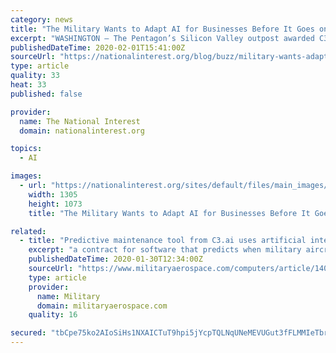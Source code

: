```yaml
---
category: news
title: "The Military Wants to Adapt AI for Businesses Before It Goes on the Battlefield"
excerpt: "WASHINGTON – The Pentagon’s Silicon Valley outpost awarded C3.ai Inc. in Redwood City, Calif., a contract for software that predicts when military aircraft will need repairs. Defense News reports. Continue reading original article The Military & Aerospace Electronics take: 30 Jan. 2020 -- The artificial intelligence (AI) tool would make ..."
publishedDateTime: 2020-02-01T15:41:00Z
sourceUrl: "https://nationalinterest.org/blog/buzz/military-wants-adapt-ai-businesses-it-goes-battlefield-118751"
type: article
quality: 33
heat: 33
published: false

provider:
  name: The National Interest
  domain: nationalinterest.org

topics:
  - AI

images:
  - url: "https://nationalinterest.org/sites/default/files/main_images/A21%20%281%29_2.jpg"
    width: 1305
    height: 1073
    title: "The Military Wants to Adapt AI for Businesses Before It Goes on the Battlefield"

related:
  - title: "Predictive maintenance tool from C3.ai uses artificial intelligence AI to forecast aircraft maintenance"
    excerpt: "a contract for software that predicts when military aircraft will need repairs. Defense News reports. Continue reading original article The Military & Aerospace Electronics take: 30 Jan. 2020 --The artificial intelligence (AI) tool would make more aircraft available for missions and could potentially save billions of dollars in maintenance costs."
    publishedDateTime: 2020-01-30T12:34:00Z
    sourceUrl: "https://www.militaryaerospace.com/computers/article/14092760/software-artificial-intelligence-ai-predictive-maintenance"
    type: article
    provider:
      name: Military
      domain: militaryaerospace.com
    quality: 16

secured: "tbCpe75ko2AIoSiHs1NXAICTuT9hpi5jYcpTQLNqUNeMEVUGut3fFLMMIeTbrbq1MHpLmndD/Odc3tceB+O5GkViApuNkOU+LMS1mnfaLfNx/nlGfcaPGGYXk43nwuuslnVZM8nJVkysSUUTjn4rllXCqq6FbEDefXqAEr2fTocnYaED1YDXdhw+KPzrjDpougSDNGyTkOc+bn1twUx2ruA1BiWlgd82ep/3FAVb2dWh+fTDFa7071mR6Vae65WF9xQ0EcONm7KNz6oCcggc3d5f2jbcS53Ex1aDriadF3Vx6C4+5A5xn8+FJ92G5kPJ1iFW/iUyQ2MokbS04zVr92vKa+PVtGunQfpJESZA12sCN5jYvzUfF+CLw2N3GzbkH1qh4MKB5dCdryR19pPnokyjrEZ6BxtcYiP0CUO4wgMqaqIgXbjtP7f1tUPYzawtJJRFzubkQ4eONsRnPkRUHzYv5DwK9yvkeIsXDTdC0pg=;tObBbOu44QhkPWbxCvVzyQ=="
---
```


